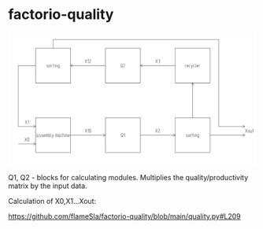 # factorio-quality

![alt text](img/scheme.png "the scheme for calculation")

Q1, Q2 - blocks for calculating modules. Multiplies the quality/productivity matrix by the input data.

Calculation of X0,X1...Xout:

https://github.com/flameSla/factorio-quality/blob/main/quality.py#L209